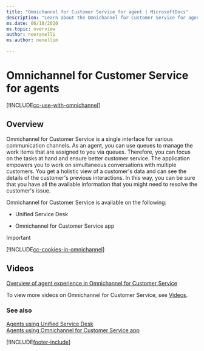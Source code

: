 ```yaml
---
title: "Omnichannel for Customer Service for agent | MicrosoftDocs"
description: "Learn about the Omnichannel for Customer Service for agent"
ms.date: 06/18/2020
ms.topic: overview
author: neeranelli
ms.author: nenellim

---
```


# Omnichannel for Customer Service for agents

[!INCLUDE[cc-use-with-omnichannel](../includes/cc-use-with-omnichannel.md)]

## Overview

Omnichannel for Customer Service is a single interface for various communication channels. As an agent, you can use queues to manage the work items that are assigned to you via queues. Therefore, you can focus on the tasks at hand and ensure better customer service. The application empowers you to work on simultaneous conversations with multiple customers. You get a holistic view of a customer's data and can see the details of the customer's previous interactions. In this way, you can be sure that you have all the available information that you might need to resolve the customer's issue.

Omnichannel for Customer Service is available on the following:

- Unified Service Desk

- Omnichannel for Customer Service app

> [!IMPORTANT]
>
> [!INCLUDE[cc-cookies-in-omnichannel](../includes/cc-cookies-in-omnichannel.md)]

## Videos

[Overview of agent experience in Omnichannel for Customer Service](https://go.microsoft.com/fwlink/p/?linkid=2097512)

To view more videos on Omnichannel for Customer Service, see [Videos](use/videos.md).

### See also

[Agents using Unified Service Desk](../unified-service-desk/oc-usd/omnichannel-agent.md)  
[Agents using Omnichannel for Customer Service app](use/omnichannel-customer-service-app-agent.md)


[!INCLUDE[footer-include](../includes/footer-banner.md)]
